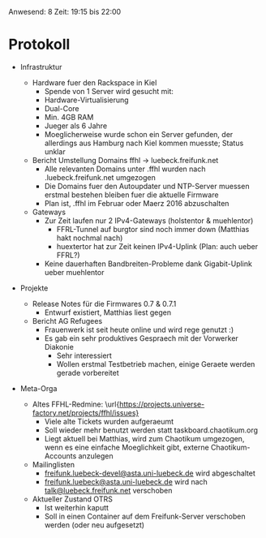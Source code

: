 Anwesend: 8
Zeit: 19:15 bis 22:00

# Protokoll

   * Infrastruktur
       * Hardware fuer den Rackspace in Kiel
           * Spende von 1 Server wird gesucht mit:
           * Hardware-Virtualisierung
           * Dual-Core
           * Min. 4GB RAM
           * Jueger als 6 Jahre
           * Moeglicherweise wurde schon ein Server gefunden, der allerdings aus Hamburg nach Kiel kommen muesste; Status unklar
       *  Bericht Umstellung Domains ffhl -> luebeck.freifunk.net
           * Alle relevanten Domains unter .ffhl wurden nach .luebeck.freifunk.net umgezogen
           * Die Domains fuer den Autoupdater und NTP-Server muessen erstmal bestehen bleiben fuer die aktuelle Firmware
           * Plan ist, .ffhl im Februar oder Maerz 2016 abzuschalten
       * Gateways
           * Zur Zeit laufen nur 2 IPv4-Gateways (holstentor \& muehlentor)
               * FFRL-Tunnel auf burgtor sind noch immer down (Matthias hakt nochmal nach)
               * huextertor hat zur Zeit keinen IPv4-Uplink (Plan: auch ueber FFRL?)
           * Keine dauerhaften Bandbreiten-Probleme dank Gigabit-Uplink ueber muehlentor

   * Projekte
       * Release Notes für die Firmwares 0.7 \& 0.7.1
           * Entwurf existiert, Matthias liest gegen
       *  Bericht AG Refugees
           * Frauenwerk ist seit heute online und wird rege genutzt :)
           * Es gab ein sehr produktives Gespraech mit der Vorwerker Diakonie
               * Sehr interessiert
               * Wollen erstmal Testbetrieb machen, einige Geraete werden gerade vorbereitet

   * Meta-Orga
       *  Altes FFHL-Redmine: \url{https://projects.universe-factory.net/projects/ffhl/issues}
           * Viele alte Tickets wurden aufgeraeumt
           * Soll wieder mehr benutzt werden statt taskboard.chaotikum.org
           * Liegt aktuell bei Matthias, wird zum Chaotikum umgezogen, wenn es eine einfache Moeglichkeit gibt, externe Chaotikum-Accounts anzulegen
       * Mailinglisten
           * freifunk.luebeck-devel@asta.uni-luebeck.de wird abgeschaltet
           * freifunk.luebeck@asta.uni-luebeck.de wird nach talk@luebeck.freifunk.net verschoben
       *  Aktueller Zustand OTRS
           * Ist weiterhin kaputt
           * Soll in einen Container auf dem Freifunk-Server verschoben werden (oder neu aufgesetzt)
